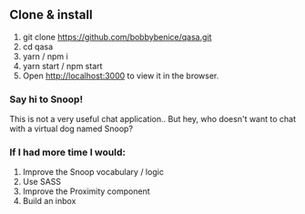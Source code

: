 ## Clone & install

1. git clone https://github.com/bobbybenice/qasa.git
2. cd qasa
3. yarn / npm i
4. yarn start / npm start
5. Open [http://localhost:3000](http://localhost:3000) to view it in the browser.

### Say hi to Snoop!

This is not a very useful chat application.. But hey, who doesn't want to chat with a virtual dog named Snoop? 

### If I had more time I would:

1. Improve the Snoop vocabulary / logic
2. Use SASS
3. Improve the Proximity component
4. Build an inbox

